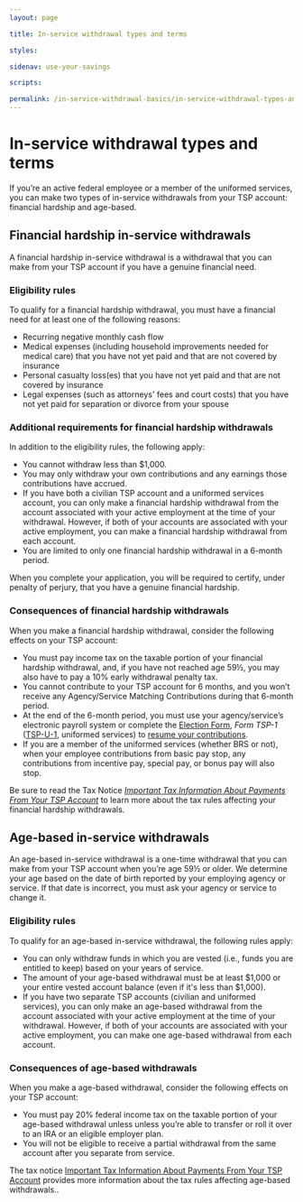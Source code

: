 ```yaml
---
layout: page

title: In-service withdrawal types and terms

styles:

sidenav: use-your-savings

scripts:

permalink: /in-service-withdrawal-basics/in-service-withdrawal-types-and-terms/
---
```


# In-service withdrawal types and terms

If you’re an active federal employee or a member of the uniformed services, you can make two types of in-service withdrawals from your TSP account: financial hardship and age-based. 

## Financial hardship in-service withdrawals

A financial hardship in-service withdrawal is a withdrawal that you can make from your TSP account if you have a genuine financial need.

### Eligibility rules

To qualify for a financial hardship withdrawal, you must have a financial need for at least one of the following reasons:

- Recurring negative monthly cash flow
- Medical expenses (including household improvements needed for medical care) that you have not yet paid and that are not covered by insurance
- Personal casualty loss(es) that you have not yet paid and that are not covered by insurance
- Legal expenses (such as attorneys' fees and court costs) that you have not yet paid for separation or divorce from your spouse

### Additional requirements for financial hardship withdrawals
 
In addition to the eligibility rules, the following apply:

- You cannot withdraw less than $1,000.
- You may only withdraw your own contributions and any earnings those contributions have accrued.
- If you have both a civilian TSP account and a uniformed services account, you can only make a financial hardship withdrawal from the account associated with your active employment at the time of your withdrawal. However, if both of your accounts are associated with your active employment, you can make a financial hardship withdrawal from each account.
- You are limited to only one financial hardship withdrawal in a 6-month period.

When you complete your application, you will be required to certify, under penalty of perjury, that you have a genuine financial hardship.

### Consequences of financial hardship withdrawals

When you make a financial hardship withdrawal, consider the following effects on your TSP account:

- You must pay income tax on the taxable portion of your financial hardship withdrawal, and, if you have not reached age 59½, you may also have to pay a 10% early withdrawal penalty tax. 
- You cannot contribute to your TSP account for 6 months, and you won’t receive any Agency/Service Matching Contributions during that 6-month period. 
- At the end of the 6-month period, you must use your agency/service’s electronic payroll system or complete the [Election Form](https://www.tsp.gov/PDF/formspubs/tsp-1.pdf), *Form TSP-1* ([TSP-U-1](https://www.tsp.gov/PDF/formspubs/tsp-u-1.pdf), uniformed services) to [resume your contributions](#). 
- If you are a member of the uniformed services (whether BRS or not), when your employee contributions from basic pay stop, any contributions from incentive pay, special pay, or bonus pay will also stop.

Be sure to read the Tax Notice [*Important Tax Information About Payments From Your TSP Account*](https://www.tsp.gov/PDF/formspubs/tsp-536.pdf) to learn more about the tax rules affecting your financial hardship withdrawals.

## Age-based in-service withdrawals

An age-based in-service withdrawal is a one-time withdrawal that you can make from your TSP account when you’re age 59½ or older. We determine your age based on the date of birth reported by your employing agency or service. If that date is incorrect, you must ask your agency or service to change it. 

### Eligibility rules

To qualify for an age-based in-service withdrawal, the following rules apply:

- You can only withdraw funds in which you are vested (i.e., funds you are entitled to keep) based on your years of service.
- The amount of your age-based withdrawal must be at least $1,000 or your entire vested account balance (even if it's less than $1,000).
- If you have two separate TSP accounts (civilian and uniformed services), you can only make an age-based withdrawal from the account associated with your active employment at the time of your withdrawal. However, if both of your accounts are associated with your active employment, you can make one age-based withdrawal from each account.

### Consequences of age-based withdrawals

When you make a age-based withdrawal, consider the following effects on your TSP account:

- You must pay 20% federal income tax on the taxable portion of your age-based withdrawal unless unless you’re able to transfer or roll it over to an IRA or an eligible employer plan. 
- You will not be eligible to receive a partial withdrawal from the same account after you separate from service.

The tax notice [Important Tax Information About Payments From Your TSP Account](https://www.tsp.gov/PDF/formspubs/tsp-536.pdf)  provides more information about the tax rules affecting age-based withdrawals..

